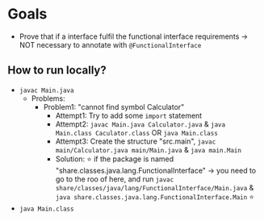 # Goals
* Prove that if a interface fulfil the functional interface requirements -> NOT necessary to annotate with `@FunctionalInterface`

## How to run locally?
* `javac Main.java`
  * Problems:
    * Problem1: "cannot find symbol Calculator"
      * Attempt1: Try to add some `import` statement
      * Attempt2: `javac Main.java Calculator.java` & `java Main.class Caculator.class` OR `java Main.class`
      * Attempt3: Create the structure "src.main", `javac main/Calculator.java main/Main.java` & `java main.Main`
      * Solution: ⭐ if the package is named "share.classes.java.lang.FunctionalInterface" -> you need to go to the roo of here, and run `javac share/classes/java/lang/FunctionalInterface/Main.java` & `java share.classes.java.lang.FunctionalInterface.Main` ⭐  
* `java Main.class`
